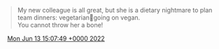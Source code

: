 > My new colleague is all great, but she is a dietary nightmare to plan team dinners: vegetarian🥦going on vegan\.  
> You cannot throw her a bone\!

<img src="../../media/tweet.ico" width="12" /> [Mon Jun 13 15:07:49 +0000 2022](https://twitter.com/DromerDenker/status/1536364726833364994)